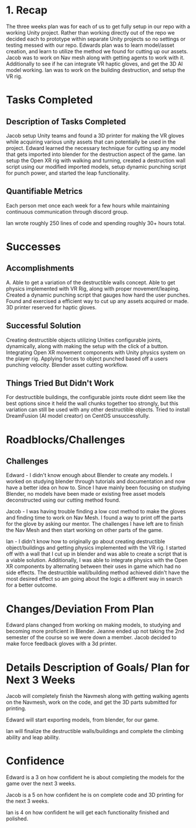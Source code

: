 # 1. Recap

The three weeks plan was for each of us to get fully setup in our repo with a working Unity project. Rather than working directly out of the repo we decided each to prototype within separate Unity projects so no settings or testing messed with our repo. Edwards plan was to learn model/asset creation, and learn to utilize the method we found for cutting up our assets. Jacob was to work on Nav mesh along with getting agents to work with it. Additionally to see if he can integrate VR haptic gloves, and get the 3D AI model working. Ian was to work on the building destruction, and setup the VR rig.

# Tasks Completed

## Description of Tasks Completed

Jacob setup Unity teams and found a 3D printer for making the VR gloves while acquiring various unity assets that can potentially be used in the project. Edward learned the necessary technique for cutting up any model that gets imported into blender for the destruction aspect of the game. Ian setup the Open XR rig with walking and turning, created a destruction wall script using our modified imported models, setup dynamic punching script for punch power, and started the leap functionality.

## Quantifiable Metrics

Each person met once each week for a few hours while maintaining continuous communication through discord group.

Ian wrote roughly 250 lines of code and spending roughly 30+ hours total.

# Successes

## Accomplishments

A. Able to get a variation of the destructible walls concept. Able to get physics implemented with VR Rig, along with proper movement/leaping. Created a dynamic punching script that gauges how hard the user punches. Found and exercised a efficient way to cut up any assets acquired or made. 3D printer reserved for haptic gloves.

## Successful Solution

Creating destructible objects utilizing Unities configurable joints, dynamically, along with making the setup with the click of a button. Integrating Open XR movement components with Unity physics system on the player rig. Applying forces to object punched based off a users punching velocity. Blender asset cutting workflow.

## Things Tried But Didn't Work

For destructible buildings, the configurable joints route didnt seem like the best options since it held the wall chunks together too strongly, but this variation can still be used with any other destructible objects. Tried to install DreamFusion (AI model creator) on CentOS unsuccessfully.

# Roadblocks/Challenges

## Challenges

Edward - I didn't know enough about Blender to create any models. I worked on studying blender through tutorials and documentation and now have a better idea on how to. Since I have mainly been focusing on studying Blender, no models have been made or existing free asset models deconstructed using our cutting method found.

Jacob - I was having trouble finding a low cost method to make the gloves and finding time to work on Nav Mesh. I found a way to print off the parts for the glove by asking our mentor. The challenges I have left are to finish the Nav Mesh and then start working on other parts of the game.

Ian - I didn't know how to originally go about creating destructible object/buildings and getting physics implemented with the VR rig. I started off with a wall that I cut up in blender and was able to create a script that is a viable solution. Additionally, I was able to integrate physics with the Open XR components by alternating between their uses in game which had no side effects. The destructible wall/building method achieved didn't have the most desired effect so am going about the logic a different way in search for a better outcome.

# Changes/Deviation From Plan

Edward plans changed from working on making models, to studying and becoming more proficient in Blender. Jeanne ended up not taking the 2nd semester of the course so we were down a member. Jacob decided to make force feedback gloves with a 3d printer.

# Details Description of Goals/ Plan for ​Next 3 Weeks

Jacob will completely finish the Navmesh along with getting walking agents on the Navmesh, work on the code, and get the 3D parts submitted for printing.

Edward will start exporting models, from blender, for our game.

Ian will finalize the destructible walls/buildings and complete the climbing ability and leap ability.

# Confidence

Edward is a 3 on how confident he is about completing the models for the game over the next 3 weeks.

Jacob is a 5 on how confident he is on complete code and 3D printing for the next 3 weeks.

Ian is 4 on how confident he will get each functionality finished and polished.

